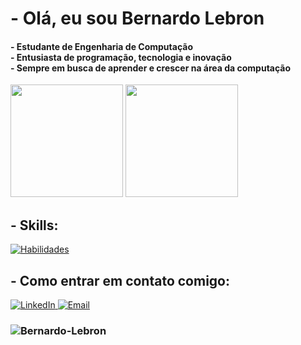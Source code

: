<h1> - Olá, eu sou Bernardo Lebron </h1>

<h4> 
  - Estudante de Engenharia de Computação <br>
  - Entusiasta de programação, tecnologia e inovação <br>
  - Sempre em busca de aprender e crescer na área da computação
</h4>

<div> 
  <img height="180em" src="https://github-readme-stats.vercel.app/api?username=Bernardo-Lebron&show_icons=true&theme=tokyonight&include_all_commits=true&count_private=true"/> 
  <img height="180em" src="https://github-readme-stats.vercel.app/api/top-langs/?username=Bernardo-Lebron&layout=compact&langs_count=7&theme=tokyonight&cache_seconds=3600"/>
</div>

<h2> - Skills: </h2>
  <a href="https://skillicons.dev" target="_blank">
    <img src="https://skillicons.dev/icons?i=js,html,css,c,cpp,python" alt="Habilidades" />
  </a>

<h2> - Como entrar em contato comigo: </h2> 
<p align="left"> 
  <a href="https://www.linkedin.com/in/bernardo-lebron-3155b1210/" target="_blank"> 
    <img src="https://skillicons.dev/icons?i=linkedin" alt="LinkedIn" /> 
  </a> 
  <a href="mailto:bernardolmachado@gmail.com" target="_blank"> 
    <img src="https://skillicons.dev/icons?i=gmail" alt="Email" /> 
  </a> 
</p>

<h3><img src="https://komarev.com/ghpvc/?username=Bernardo-Lebron&color=green" alt="Bernardo-Lebron" /></h3>
